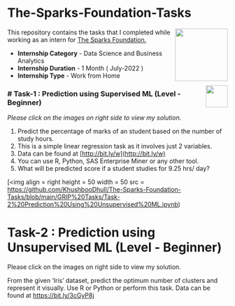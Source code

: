 # The-Sparks-Foundation-Tasks
<img align = right height = 120 width = 120 src = https://www.thesparksfoundationsingapore.org/images/logo_small.png>



This repository contains the tasks that I completed while working as an intern for [The Sparks Foundation.](https://www.thesparksfoundationsingapore.org/)
- **Internship Category** - Data Science and Business Analytics
- **Internship Duration** - 1 Month ( July-2022 )
- **Internship Type** - Work from Home



[<img align = right height = 50 width = 50 src = https://cdn4.iconfinder.com/data/icons/project-management-4-2/65/161-512.png>](https://github.com/KhushbooDhull/The-Sparks-Foundation-Tasks/blob/main/GRIP%20Tasks/Task-1%20Prediction%20Using%20Supervised%20ML.ipynb)


### # Task-1 : Prediction using Supervised ML (Level - Beginner)
_Please click on the images on right side to view my solution._

1. Predict the percentage of marks of an student based on the number of study hours.
1. This is a simple linear regression task as it involves just 2 variables.
1. Data can be found at [http://bit.ly/w](http://bit.ly/w)
1. You can use R, Python, SAS Enterprise Miner or any other tool.
1. What will be predicted score if a student studies for 9.25 hrs/ day?

[<img align = right height = 50 width = 50 src = https://github.com/KhushbooDhull/The-Sparks-Foundation-Tasks/blob/main/GRIP%20Tasks/Task-2%20Prediction%20Using%20Unsupervised%20ML.ipynb)

# Task-2 : Prediction using Unsupervised ML (Level - Beginner)
Please click on the images on right side to view my solution.

From the given ‘Iris’ dataset, predict the optimum number of clusters and represent it visually.
Use R or Python or perform this task.
Data can be found at https://bit.ly/3cGyP8j
